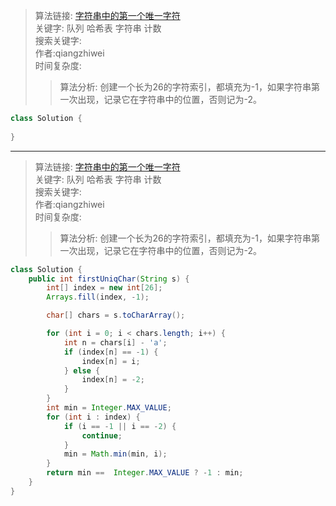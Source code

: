 >算法链接: [字符串中的第一个唯一字符](https://leetcode.cn/leetbook/read/top-interview-questions/xaph0j/)  
关键字: 队列 哈希表 字符串 计数  
搜索关键字:  
作者:qiangzhiwei  
时间复杂度:
>>算法分析: 创建一个长为26的字符索引，都填充为-1，如果字符串第一次出现，记录它在字符串中的位置，否则记为-2。
```java
class Solution {
    
}
```
---

>算法链接: [字符串中的第一个唯一字符](https://leetcode.cn/leetbook/read/top-interview-questions/xaph0j/)  
关键字: 队列 哈希表 字符串 计数  
搜索关键字:  
作者:qiangzhiwei  
时间复杂度:  
>>算法分析: 创建一个长为26的字符索引，都填充为-1，如果字符串第一次出现，记录它在字符串中的位置，否则记为-2。
```java
class Solution {
    public int firstUniqChar(String s) {
        int[] index = new int[26];
        Arrays.fill(index, -1);

        char[] chars = s.toCharArray();

        for (int i = 0; i < chars.length; i++) {
            int n = chars[i] - 'a';
            if (index[n] == -1) {
                index[n] = i;
            } else {
                index[n] = -2;
            }
        }
        int min = Integer.MAX_VALUE;
        for (int i : index) {
            if (i == -1 || i == -2) {
                continue;
            }
            min = Math.min(min, i);
        }
        return min ==  Integer.MAX_VALUE ? -1 : min;
    }
}
```
